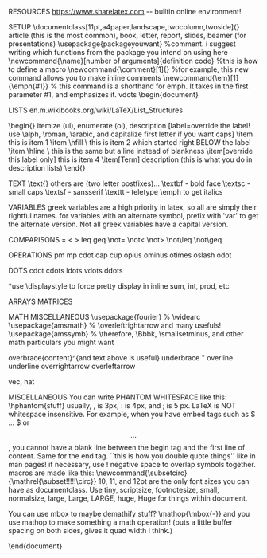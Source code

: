 RESOURCES
https://www.sharelatex.com -- builtin online environment!

SETUP
\documentclass[11pt,a4paper,landscape,twocolumn,twoside]{} article (this is the most common), book, letter, report, slides, beamer (for presentations)
\usepackage{packageyouwant} %comment. i suggest writing which functions from the package you intend on using here
\newcommand{\name}[number of arguments]{definition code} %this is how to define a macro
\newcommand{\comment}[1]{} %for example, this new command allows you to make inline comments
\newcommand{\em}[1]{\emph{#1}} % this command is a shorthand for emph.  It takes in the first parameter #1, and emphasizes it.
vdots
\begin{document}

LISTS
en.m.wikibooks.org/wiki/LaTeX/List_Structures

\begin{} itemize (ul), enumerate (ol), description
[label=override the label! use \alph, \roman, \arabic, and capitalize first letter if you want caps]
\item this is item 1
\item \hfill \\
this is item 2 which started right BELOW the label
\item \hline \\
this is the same but a line instead of blankness
\item[override this label only] this is item 4
\item[Term] description (this is what you do in description lists)
\end{}

TEXT
\text{} others are (two letter postfixes)...
\textbf - bold face
\textsc - small caps
\textsf - sansserif
\texttt - teletype
\emph to get italics

VARIABLES
greek variables are a high priority in latex, so all are simply their rightful names.  for variables with an alternate symbol, prefix with 'var' to get the alternate version.  Not all greek variables have a capital version.

COMPARISONS
= < > leq geq
\not= \not< \not> \not\leq \not\geq

OPERATIONS
pm mp cdot
cap cup
oplus ominus otimes oslash odot

DOTS
cdot cdots ldots vdots ddots

*use \displaystyle to force pretty display in inline sum, int, prod, etc

ARRAYS
MATRICES

MATH MISCELLANEOUS
\usepackage{fourier} % \widearc
\usepackage{amsmath} % \overleftrightarrow and many usefuls!
\usepackage{amssymb} % \therefore, \Bbbk, \smallsetminus, and other math particulars you might want


overbrace{content}^{and text above is useful}
underbrace "
overline underline overrightarrow overleftarrow

vec, hat

MISCELLANEOUS
You can write PHANTOM WHITESPACE like this: \hphantom{stuff}
usually, \, is 3px, \: is 4px, and \; is 5 px.
LaTeX is NOT whitespace insensitive.  For example, when you have embed tags such as $ ... $ or $$ ... $$, you cannot have a blank line between the begin tag and the first line of content.  Same for the end tag.
``this is how you double quote things'' like in man pages!
if necessary, use \! negative space to overlap symbols together.
macros are made like this: \newcommand{\subsetcirc}{\mathrel{\subset\!\!\!\!\!\circ}}
10, 11, and 12pt are the only font sizes you can have as documentclass.  Use tiny, scriptsize, footnotesize, small, normalsize, large, Large, LARGE, huge, Huge for things within document.

You can use mbox to maybe demathify stuff?  \\mathop{\\mbox{-}}   and you use mathop to make something a math operation! (puts a little buffer spacing on both sides, gives it quad width i think.)

\end{document}
